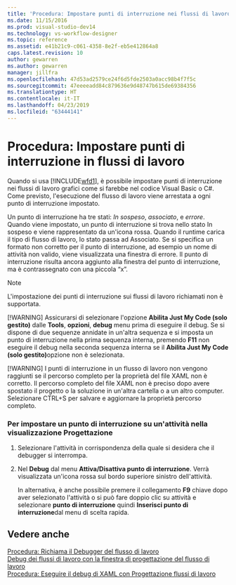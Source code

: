 ```yaml
---
title: 'Procedura: Impostare punti di interruzione nei flussi di lavoro | Microsoft Docs'
ms.date: 11/15/2016
ms.prod: visual-studio-dev14
ms.technology: vs-workflow-designer
ms.topic: reference
ms.assetid: e41b21c9-c061-4358-8e2f-eb5e412864a8
caps.latest.revision: 10
author: gewarren
ms.author: gewarren
manager: jillfra
ms.openlocfilehash: 47d53ad2579ce24f6d5fde2503a0acc98b4f7f5c
ms.sourcegitcommit: 47eeeeadd84c879636e9d48747b615de69384356
ms.translationtype: HT
ms.contentlocale: it-IT
ms.lasthandoff: 04/23/2019
ms.locfileid: "63444141"
---
```

# <a name="how-to-set-breakpoints-in-workflows"></a>Procedura: Impostare punti di interruzione in flussi di lavoro
Quando si usa [!INCLUDE[wfd1](../includes/wfd1-md.md)], è possibile impostare punti di interruzione nei flussi di lavoro grafici come si farebbe nel codice Visual Basic o C#. Come previsto, l'esecuzione del flusso di lavoro viene arrestata a ogni punto di interruzione impostato.  
  
 Un punto di interruzione ha tre stati: *In sospeso*, *associato*, e *errore*. Quando viene impostato, un punto di interruzione si trova nello stato In sospeso e viene rappresentato da un'icona rossa. Quando il runtime carica il tipo di flusso di lavoro, lo stato passa ad Associato. Se si specifica un formato non corretto per il punto di interruzione, ad esempio un nome di attività non valido, viene visualizzata una finestra di errore. Il punto di interruzione risulta ancora aggiunto alla finestra del punto di interruzione, ma è contrassegnato con una piccola “x”.  
  
> [!NOTE]
> L'impostazione dei punti di interruzione sui flussi di lavoro richiamati non è supportata.  
> 
> [!WARNING]
> Assicurarsi di selezionare l'opzione **Abilita Just My Code (solo gestito)** dalle **Tools**, **opzioni**, **debug** menu prima di eseguire il debug. Se si dispone di due sequenze annidate in un'altra sequenza e si imposta un punto di interruzione nella prima sequenza interna, premendo **F11** non eseguire il debug nella seconda sequenza interna se il <strong>Abilita Just My Code (solo gestito)</strong>opzione non è selezionata.  
> 
> [!WARNING]
> I punti di interruzione in un flusso di lavoro non vengono raggiunti se il percorso completo per la proprietà del file XAML non è corretto. Il percorso completo del file XAML non è preciso dopo avere spostato il progetto o la soluzione in un'altra cartella o a un altro computer. Selezionare CTRL+S per salvare e aggiornare la proprietà percorso completo.  
  
### <a name="to-set-a-breakpoint-on-an-activity-in-the-design-view"></a>Per impostare un punto di interruzione su un'attività nella visualizzazione Progettazione  
  
1. Selezionare l'attività in corrispondenza della quale si desidera che il debugger si interrompa.  
  
2. Nel **Debug** dal menu **Attiva/Disattiva punto di interruzione**. Verrà visualizzata un'icona rossa sul bordo superiore sinistro dell'attività.  
  
     In alternativa, è anche possibile premere il collegamento **F9** chiave dopo aver selezionato l'attività o si può fare doppio clic su attività e selezionare **punto di interruzione** quindi **Inserisci punto di interruzione**dal menu di scelta rapida.  
  
## <a name="see-also"></a>Vedere anche  
 [Procedura: Richiama il Debugger del flusso di lavoro](../workflow-designer/how-to-invoke-the-workflow-debugger.md)   
 [Debug dei flussi di lavoro con la finestra di progettazione del flusso di lavoro](../workflow-designer/debugging-workflows-with-the-workflow-designer.md)   
 [Procedura: Eseguire il debug di XAML con Progettazione flussi di lavoro](../workflow-designer/how-to-debug-xaml-with-the-workflow-designer.md)